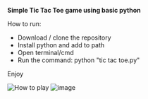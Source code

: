 **Simple Tic Tac Toe game using basic python**

How to run:
- Download / clone the repository
- Install python and add to path
- Open terminal/cmd
- Run the command: python "tic tac toe.py"

Enjoy

![How to play](https://i.ibb.co/LJknGpM/image.png)
![image](https://i.ibb.co/TtcbgFm/image.png)
